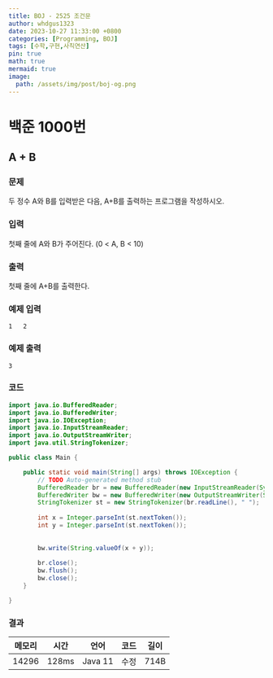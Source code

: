 ```yaml
---
title: BOJ - 2525 조건문
author: whdgus1323
date: 2023-10-27 11:33:00 +0800
categories: [Programming, BOJ]
tags: [수학,구현,사칙연산]
pin: true
math: true
mermaid: true
image:
  path: /assets/img/post/boj-og.png
---
```


# 백준 1000번

## A + B

### 문제

두 정수 A와 B를 입력받은 다음, A+B를 출력하는 프로그램을 작성하시오.

### 입력

첫째 줄에 A와 B가 주어진다. (0 < A, B < 10)

### 출력

첫째 줄에 A+B를 출력한다.


### 예제 입력

```
1   2 
```

### 예제 출력

```
3 
```

### 코드
``` java
import java.io.BufferedReader;
import java.io.BufferedWriter;
import java.io.IOException;
import java.io.InputStreamReader;
import java.io.OutputStreamWriter;
import java.util.StringTokenizer;

public class Main {

	public static void main(String[] args) throws IOException {
		// TODO Auto-generated method stub
		BufferedReader br = new BufferedReader(new InputStreamReader(System.in));
		BufferedWriter bw = new BufferedWriter(new OutputStreamWriter(System.out));
		StringTokenizer st = new StringTokenizer(br.readLine(), " ");
		
		int x = Integer.parseInt(st.nextToken());
		int y = Integer.parseInt(st.nextToken());
		
		
		bw.write(String.valueOf(x + y));
		
		br.close();
		bw.flush();
		bw.close();
	}

}
```
### 결과

|메모리|시간|언어|코드|길이|
|:---:|:---:|:---:|:---:|:---:|
|14296|128ms|Java 11|수정|714B